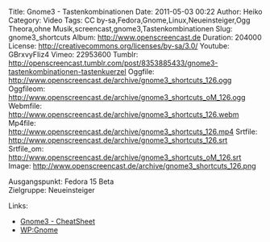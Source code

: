 Title: Gnome3 - Tastenkombinationen
Date: 2011-05-03 00:22
Author: Heiko
Category: Video
Tags: CC by-sa,Fedora,Gnome,Linux,Neueinsteiger,Ogg Theora,ohne Musik,screencast,gnome3,Tastenkombinationen
Slug: gnome3_shortcuts
Album: http://www.openscreencast.de
Duration: 204000
License: http://creativecommons.org/licenses/by-sa/3.0/
Youtube: GBrxvyFIiz4
Vimeo: 22953600
Tumblr: http://openscreencast.tumblr.com/post/8353885433/gnome3-tastenkombinationen-tastenkuerzel
Oggfile: http://www.openscreencast.de/archive/gnome3_shortcuts_126.ogg
Oggfileom: http://www.openscreencast.de/archive/gnome3_shortcuts_oM_126.ogg
Webmfile: http://www.openscreencast.de/archive/gnome3_shortcuts_126.webm
Mp4file: http://www.openscreencast.de/archive/gnome3_shortcuts_126.mp4
Srtfile: http://www.openscreencast.de/archive/gnome3_shortcuts_126.srt
Srtfile_om: http://www.openscreencast.de/archive/gnome3_shortcuts_oM_126.srt
Image: http://www.openscreencast.de/archive/gnome3_shortcuts_126.png

Ausgangspunkt: Fedora 15 Beta  
Zielgruppe: Neueinsteiger  

Links:

  * [Gnome3 - CheatSheet](http://live.gnome.org/GnomeShell/CheatSheet "Link zu gnome.org" )
  * [WP:Gnome](http://de.wikipedia.org/wiki/Gnome "Link zu Wikipedia Gnome" )

